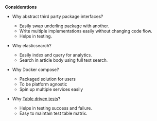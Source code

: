 **Considerations**

- Why abstract third party package interfaces?
    - Easily swap underling package with another.
    - Write multiple implementations easily without changing code flow.
    - Helps in testing.

- Why elasticsearch?
    - Easily index and query for analytics.
    - Search in article body using full text search.

- Why Docker compose?
    - Packaged solution for users
    - To be platform agnostic
    - Spin up multiple services easily

- Why [Table driven tests](https://github.com/golang/go/wiki/TableDrivenTests)?
    - Helps in testing success and failure.
    - Easy to maintain test table matrix.
